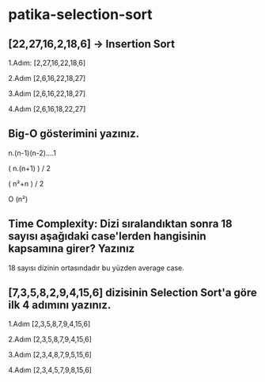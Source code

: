 # patika-selection-sort

## [22,27,16,2,18,6] -> Insertion Sort

1.Adım: [2,27,16,22,18,6]

2.Adım [2,6,16,22,18,27]

3.Adım [2,6,16,22,18,27]

4.Adım [2,6,16,18,22,27]

## Big-O gösterimini yazınız.

n.(n-1)(n-2)....1

( n.(n+1) ) / 2

( n²+n ) / 2

O (n²)

## Time Complexity: Dizi sıralandıktan sonra 18 sayısı aşağıdaki case'lerden hangisinin kapsamına girer? Yazınız

18 sayısı dizinin ortasındadır bu yüzden average case.

## [7,3,5,8,2,9,4,15,6] dizisinin Selection Sort'a göre ilk 4 adımını yazınız.

1.Adım [2,3,5,8,7,9,4,15,6]

2.Adım [2,3,5,8,7,9,4,15,6]

3.Adım [2,3,4,8,7,9,5,15,6]

4.Adım [2,3,4,5,7,9,8,15,6]
